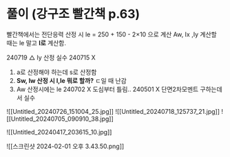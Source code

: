 # 풀이 (강구조 빨간책 p.63)
빨간책에서는 전단응력 산정 시 le = 250 + 150 - 2×10 으로 계산
Aw, Ix ,Iy 계산할 때는  le 말고 **l로** 계산함.


240719 △ Iy 산정 실수
240715 X
1. a로 산정해야 하는데 s로 산정함
2. **Sw, Iw 산정 시 l,le 뭐로 할까?** ㄷ일 때 난감
3. Aw 산정시에는 le
240702 X 도심부터 틀림..
240501 X 단면2차모멘트 구하는데서 실수



![[Untitled_20240726_151004_25.jpg]]
![[Untitled_20240718_125737_21.jpg]]
![[Untitled_20240705_090910_38.jpg]]


![[Untitled_20240417_203615_10.jpg]]



![[스크린샷 2024-02-01 오후 3.43.50.png]]